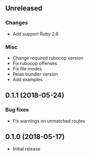 ## Unreleased

### Changes

* Add support Ruby 2.6

### Misc

* Change required rubocop version
* Fix rubocop offenses
* Fix file modes
* Relax bundler version
* Add examples


## 0.1.1 (2018-05-24)

### Bug fixes

* Fix warnings on unmatched routes


## 0.1.0 (2018-05-17)

* Initial release
